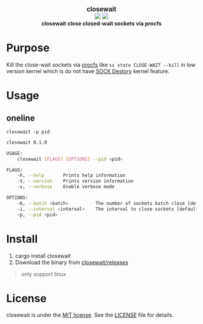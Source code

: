 <p align="center">
  <b>
    <span style="font-size:larger;">closewait</span>
  </b>
  <br />
   <a href="https://travis-ci.com/detailyang/closewait"><img src="https://travis-ci.com/detailyang/closewait.svg?token=thDZbmEQtVwYMM6yT8Dv&branch=master"/></a>
   <a href="https://ci.appveyor.com/project/detailyang/closewait"><img src="https://ci.appveyor.com/api/projects/status/drc2xk4kcoiydr0x?svg=true" /></a>
   <br />
   <b>closewait close closed-wait sockets via procfs</b>
</p>

# Purpose

Kill the close-wait sockets via [procfs](https://man7.org/linux/man-pages//man5/procfs.5.html) like `ss state CLOSE-WAIT --kill` in low version kernel which is do not have [SOCK Destory](https://lwn.net/Articles/666592/) kernel feature.

# Usage

## oneline

`closewait -p pid`

```bash
closewait 0.1.0

USAGE:
    closewait [FLAGS] [OPTIONS] --pid <pid>

FLAGS:
    -h, --help       Prints help information
    -V, --version    Prints version information
    -v, --verbose    Enable verbose mode

OPTIONS:
    -b, --batch <batch>          The number of sockets batch close [default: 1024]
    -i, --interval <interval>    The interval to close sockets [default: 1s]
    -p, --pid <pid>
```

# Install

1. cargo install closewait
2. Download the binary from [closewait/releases](https://github.com/detailyang/closewait/releases)

> only support linux

# License
closewait is under the [MIT license](/LICENSE). See the [LICENSE](/LICENSE) file for details.
